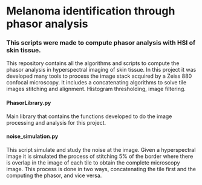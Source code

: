 # Melanoma identification through phasor analysis 

### This scripts were made to compute phasor analysis with HSI of skin tissue.
This repository contains all the algorithms and scripts to compute the phasor analysis 
in hyperspectral imaging of skin tissue. In this project it was developed many tools 
to process the image stack acquired by a Zeiss 880 confocal microscopy. It includes a 
concatenating algorithms to solve tile images stitching and alignment. Histogram 
thresholding, image filtering. 


#### PhasorLibrary.py
Main library that contains the functions developed to do the image processing and 
analysis for this project. 

#### noise_simulation.py
This script simulate and study the noise at the image. Given a hyperspectral image
it is simulated the process of stitching 5% of the border where there is overlap in
the image of each tile to obtain the complete microscopy image. This process is done 
in two ways, concatenating the tile first and the computing the phasor, and vice versa.  


